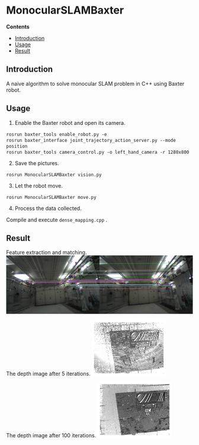# MonocularSLAMBaxter

**Contents**

* [Introduction](#Introduction)
* [Usage](#Usage)
* [Result](#Result)

## Introduction

A naive algorithm to solve monocular SLAM problem in C++ using Baxter robot.

## Usage

1. Enable the Baxter robot and open its camera.

``` 
rosrun baxter_tools enable_robot.py -e
rosrun baxter_interface joint_trajectory_action_server.py --mode position
rosrun baxter_tools camera_control.py -o left_hand_camera -r 1280x800
```

2. Save the pictures.

``` 
rosrun MonocularSLAMBaxter vision.py
```

3. Let the robot move.

``` 
rosrun MonocularSLAMBaxter move.py
```

4. Process the data collected.

Compile and execute `dense_mapping.cpp` .

## Result

Feature extraction and matching.
<img src="https://github.com/zw007981/MonocularSLAMBaxter/blob/master/features.png">

The depth image after 5 iterations.
<img src="https://github.com/zw007981/MonocularSLAMBaxter/blob/master/5.png" width="200">

The depth image after 100 iterations.
<img src="https://github.com/zw007981/MonocularSLAMBaxter/blob/master/100.png" width="200">

